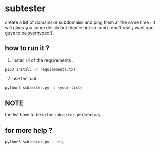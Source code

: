 # subtester
create a list of domains or subdomains and ping them ar the same time . it will gives you some details but they're not so cool (i don't really want you guys to be overhyped!) .

## how to run it ?
1. install all of the requirements . 
```bash
pip3 install -r requirements.txt
```
2. use the tool .
```bash
python3 subtester.py -l <your-list>
```

## NOTE
the list have to be in the `subtester.py` directory .

## for more help ? 
```bash
python3 subtester.py --help
```
